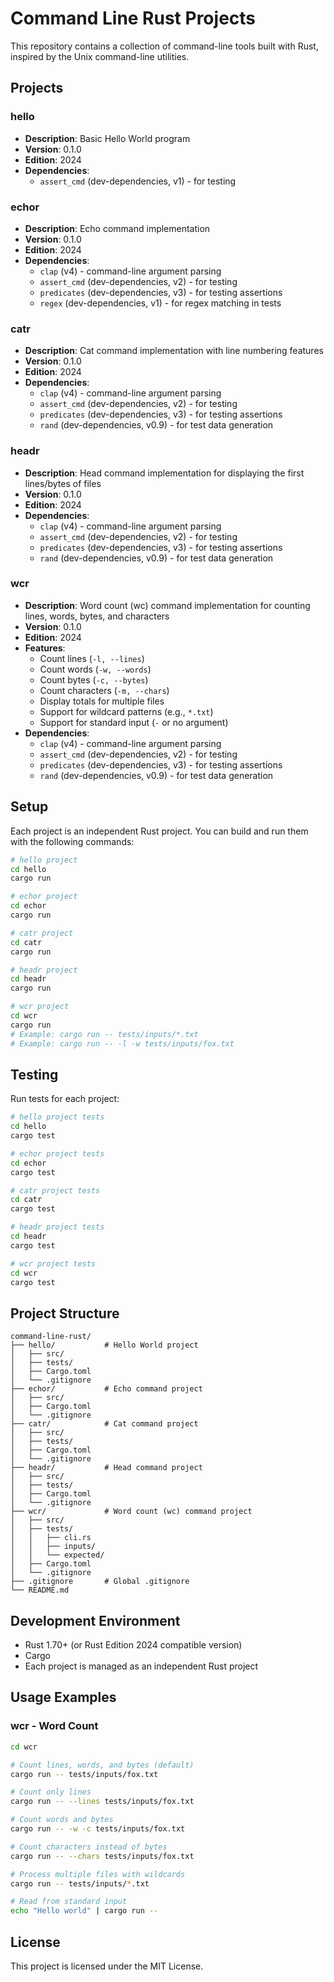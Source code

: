 # Command Line Rust Projects

This repository contains a collection of command-line tools built with Rust, inspired by the Unix command-line utilities.

## Projects

### hello
- **Description**: Basic Hello World program
- **Version**: 0.1.0
- **Edition**: 2024
- **Dependencies**: 
  - `assert_cmd` (dev-dependencies, v1) - for testing

### echor
- **Description**: Echo command implementation
- **Version**: 0.1.0
- **Edition**: 2024
- **Dependencies**:
  - `clap` (v4) - command-line argument parsing
  - `assert_cmd` (dev-dependencies, v2) - for testing
  - `predicates` (dev-dependencies, v3) - for testing assertions
  - `regex` (dev-dependencies, v1) - for regex matching in tests

### catr
- **Description**: Cat command implementation with line numbering features
- **Version**: 0.1.0
- **Edition**: 2024
- **Dependencies**:
  - `clap` (v4) - command-line argument parsing
  - `assert_cmd` (dev-dependencies, v2) - for testing
  - `predicates` (dev-dependencies, v3) - for testing assertions
  - `rand` (dev-dependencies, v0.9) - for test data generation

### headr
- **Description**: Head command implementation for displaying the first lines/bytes of files
- **Version**: 0.1.0
- **Edition**: 2024
- **Dependencies**:
  - `clap` (v4) - command-line argument parsing
  - `assert_cmd` (dev-dependencies, v2) - for testing
  - `predicates` (dev-dependencies, v3) - for testing assertions
  - `rand` (dev-dependencies, v0.9) - for test data generation

### wcr
- **Description**: Word count (wc) command implementation for counting lines, words, bytes, and characters
- **Version**: 0.1.0
- **Edition**: 2024
- **Features**:
  - Count lines (`-l, --lines`)
  - Count words (`-w, --words`)
  - Count bytes (`-c, --bytes`)
  - Count characters (`-m, --chars`)
  - Display totals for multiple files
  - Support for wildcard patterns (e.g., `*.txt`)
  - Support for standard input (`-` or no argument)
- **Dependencies**:
  - `clap` (v4) - command-line argument parsing
  - `assert_cmd` (dev-dependencies, v2) - for testing
  - `predicates` (dev-dependencies, v3) - for testing assertions
  - `rand` (dev-dependencies, v0.9) - for test data generation

## Setup

Each project is an independent Rust project. You can build and run them with the following commands:

```bash
# hello project
cd hello
cargo run

# echor project
cd echor
cargo run

# catr project
cd catr
cargo run

# headr project
cd headr
cargo run

# wcr project
cd wcr
cargo run
# Example: cargo run -- tests/inputs/*.txt
# Example: cargo run -- -l -w tests/inputs/fox.txt
```

## Testing

Run tests for each project:

```bash
# hello project tests
cd hello
cargo test

# echor project tests
cd echor
cargo test

# catr project tests
cd catr
cargo test

# headr project tests
cd headr
cargo test

# wcr project tests
cd wcr
cargo test
```

## Project Structure

```
command-line-rust/
├── hello/           # Hello World project
│   ├── src/
│   ├── tests/
│   ├── Cargo.toml
│   └── .gitignore
├── echor/           # Echo command project
│   ├── src/
│   ├── Cargo.toml
│   └── .gitignore
├── catr/            # Cat command project
│   ├── src/
│   ├── tests/
│   ├── Cargo.toml
│   └── .gitignore
├── headr/           # Head command project
│   ├── src/
│   ├── tests/
│   ├── Cargo.toml
│   └── .gitignore
├── wcr/             # Word count (wc) command project
│   ├── src/
│   ├── tests/
│   │   ├── cli.rs
│   │   ├── inputs/
│   │   └── expected/
│   ├── Cargo.toml
│   └── .gitignore
├── .gitignore       # Global .gitignore
└── README.md
```

## Development Environment

- Rust 1.70+ (or Rust Edition 2024 compatible version)
- Cargo
- Each project is managed as an independent Rust project

## Usage Examples

### wcr - Word Count

```bash
cd wcr

# Count lines, words, and bytes (default)
cargo run -- tests/inputs/fox.txt

# Count only lines
cargo run -- --lines tests/inputs/fox.txt

# Count words and bytes
cargo run -- -w -c tests/inputs/fox.txt

# Count characters instead of bytes
cargo run -- --chars tests/inputs/fox.txt

# Process multiple files with wildcards
cargo run -- tests/inputs/*.txt

# Read from standard input
echo "Hello world" | cargo run --
```

## License

This project is licensed under the MIT License.

